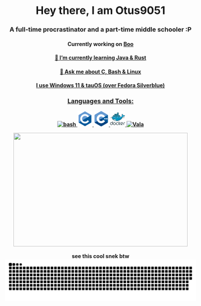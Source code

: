 <h1 align="center">Hey there, I am Otus9051</h1>
<h3 align="center">A full-time procrastinator and a part-time middle schooler :P</h3>

<h4 align="center">Currently working on <a href="https://github.com/otus9051/boo">Boo
<h4 align="center">🌱 I’m currently learning Java & Rust</h4>
<h4 align="center">💬 Ask me about C, Bash & Linux</h4>
<h4 align="center">I use Windows 11 & tauOS (over Fedora Silverblue)</h4>


<h3 align="center">Languages and Tools:</h3>
<p align="center"> <a href="https://www.gnu.org/software/bash/" target="_blank"> <img src="https://bashlogo.com/img/symbol/svg/full_colored_light.svg" alt="bash" width="40" height="40"/> </a> <a href="https://www.cprogramming.com/" target="_blank"> <img src="https://raw.githubusercontent.com/devicons/devicon/master/icons/c/c-original.svg" alt="c" width="40" height="40"/> </a> <a href="https://www.w3schools.com/cpp/" target="_blank"> <img src="https://raw.githubusercontent.com/devicons/devicon/master/icons/cplusplus/cplusplus-original.svg" alt="cplusplus" width="40" height="40"/> </a> <a href="https://www.docker.com/" target="_blank"> <img src="https://raw.githubusercontent.com/devicons/devicon/master/icons/docker/docker-original-wordmark.svg" alt="docker" width="40" height="40"/> </a> <a  </a>  <a href="https://wiki.gnome.org/Projects/Vala" target="_blank"> <img src="https://files.catbox.moe/9u1hjg.png" alt="Vala" width="40" height="40"/> </a> </p>

<p align="center">
  <img width="460" height="300" src="https://github-readme-stats.vercel.app/api?username=Otus9051&theme=radical&hide_border=false&include_all_commits=false&count_private=false">
</p>

<p align="center">
  see this cool snek btw
  <img src="https://raw.githubusercontent.com/Otus9051/otus9051/snake/snek.svg">
</p>
